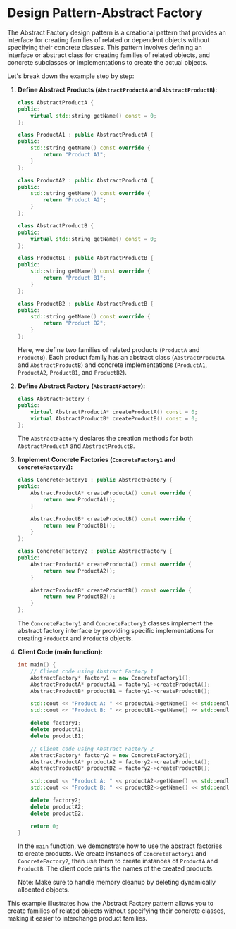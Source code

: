 # Design Pattern-Abstract Factory

The Abstract Factory design pattern is a creational pattern that provides an interface for creating families of related or dependent objects without specifying their concrete classes. This pattern involves defining an interface or abstract class for creating families of related objects, and concrete subclasses or implementations to create the actual objects.

Let's break down the example step by step:

1.  **Define Abstract Products (`AbstractProductA` and `AbstractProductB`):**

    ```cpp
    class AbstractProductA {
    public:
        virtual std::string getName() const = 0;
    };

    class ProductA1 : public AbstractProductA {
    public:
        std::string getName() const override {
            return "Product A1";
        }
    };

    class ProductA2 : public AbstractProductA {
    public:
        std::string getName() const override {
            return "Product A2";
        }
    };

    class AbstractProductB {
    public:
        virtual std::string getName() const = 0;
    };

    class ProductB1 : public AbstractProductB {
    public:
        std::string getName() const override {
            return "Product B1";
        }
    };

    class ProductB2 : public AbstractProductB {
    public:
        std::string getName() const override {
            return "Product B2";
        }
    };
    ```

    Here, we define two families of related products (`ProductA` and `ProductB`). Each product family has an abstract class (`AbstractProductA` and `AbstractProductB`) and concrete implementations (`ProductA1`, `ProductA2`, `ProductB1`, and `ProductB2`).
2.  **Define Abstract Factory (`AbstractFactory`):**

    ```cpp
    class AbstractFactory {
    public:
        virtual AbstractProductA* createProductA() const = 0;
        virtual AbstractProductB* createProductB() const = 0;
    };
    ```

    The `AbstractFactory` declares the creation methods for both `AbstractProductA` and `AbstractProductB`.
3.  **Implement Concrete Factories (`ConcreteFactory1` and `ConcreteFactory2`):**

    ```cpp
    class ConcreteFactory1 : public AbstractFactory {
    public:
        AbstractProductA* createProductA() const override {
            return new ProductA1();
        }

        AbstractProductB* createProductB() const override {
            return new ProductB1();
        }
    };

    class ConcreteFactory2 : public AbstractFactory {
    public:
        AbstractProductA* createProductA() const override {
            return new ProductA2();
        }

        AbstractProductB* createProductB() const override {
            return new ProductB2();
        }
    };
    ```

    The `ConcreteFactory1` and `ConcreteFactory2` classes implement the abstract factory interface by providing specific implementations for creating `ProductA` and `ProductB` objects.
4.  **Client Code (main function):**

    ```cpp
    int main() {
        // Client code using Abstract Factory 1
        AbstractFactory* factory1 = new ConcreteFactory1();
        AbstractProductA* productA1 = factory1->createProductA();
        AbstractProductB* productB1 = factory1->createProductB();

        std::cout << "Product A: " << productA1->getName() << std::endl;
        std::cout << "Product B: " << productB1->getName() << std::endl;

        delete factory1;
        delete productA1;
        delete productB1;

        // Client code using Abstract Factory 2
        AbstractFactory* factory2 = new ConcreteFactory2();
        AbstractProductA* productA2 = factory2->createProductA();
        AbstractProductB* productB2 = factory2->createProductB();

        std::cout << "Product A: " << productA2->getName() << std::endl;
        std::cout << "Product B: " << productB2->getName() << std::endl;

        delete factory2;
        delete productA2;
        delete productB2;

        return 0;
    }
    ```

    In the `main` function, we demonstrate how to use the abstract factories to create products. We create instances of `ConcreteFactory1` and `ConcreteFactory2`, then use them to create instances of `ProductA` and `ProductB`. The client code prints the names of the created products.

    Note: Make sure to handle memory cleanup by deleting dynamically allocated objects.

This example illustrates how the Abstract Factory pattern allows you to create families of related objects without specifying their concrete classes, making it easier to interchange product families.
